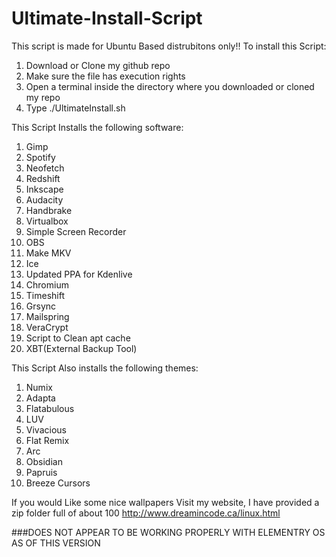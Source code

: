 # Ultimate-Install-Script
This script is made for Ubuntu Based distrubitons only!! 
To install this Script:
1. Download or Clone my github repo
2. Make sure the file has execution rights
3. Open a terminal inside the directory where you downloaded or cloned my repo
4. Type ./UltimateInstall.sh





This Script Installs the following software:
1. Gimp
2. Spotify
3. Neofetch
4. Redshift
5. Inkscape
6. Audacity
7. Handbrake
8. Virtualbox
9. Simple Screen Recorder
10. OBS
11. Make MKV
12. Ice
13. Updated PPA for Kdenlive
14. Chromium
15. Timeshift
16. Grsync
17. Mailspring
18. VeraCrypt
19. Script to Clean apt cache
20. XBT(External Backup Tool)


This Script Also installs the following themes:
1. Numix
2. Adapta
3. Flatabulous
4. LUV
5. Vivacious
6. Flat Remix
7. Arc
8. Obsidian
9. Papruis
10. Breeze Cursors

If you would Like some nice wallpapers Visit my website, I have provided a zip folder full of about 100
http://www.dreamincode.ca/linux.html


###DOES NOT APPEAR TO BE WORKING PROPERLY WITH ELEMENTRY OS AS OF THIS VERSION
